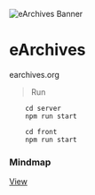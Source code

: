 ![eArchives Banner](https://github.com/projectdema/earchives/blob/main/branding/banner.png?raw=true&width=600)
# eArchives
earchives.org

> Run

```
    cd server
    npm run start
```

```
    cd front
    npm run start
```

### Mindmap
[View](https://mm.tt/map/2515470530?t=HDFMRJiYZn)
